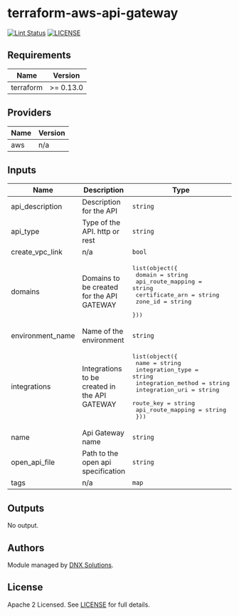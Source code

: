# terraform-aws-api-gateway

[![Lint Status](https://github.com/DNXLabs/terraform-aws-template/workflows/Lint/badge.svg)](https://github.com/DNXLabs/terraform-aws-template/actions)
[![LICENSE](https://img.shields.io/github/license/DNXLabs/terraform-aws-template)](https://github.com/DNXLabs/terraform-aws-template/blob/master/LICENSE)

<!--- BEGIN_TF_DOCS --->

## Requirements

| Name | Version |
|------|---------|
| terraform | >= 0.13.0 |

## Providers

| Name | Version |
|------|---------|
| aws | n/a |

## Inputs

| Name | Description | Type | Default | Required |
|------|-------------|------|---------|:--------:|
| api\_description | Description for the API | `string` | n/a | yes |
| api\_type | Type of the API. http or rest | `string` | n/a | yes |
| create\_vpc\_link | n/a | `bool` | `false` | no |
| domains | Domains to be created for the API GATEWAY | <pre>list(object({<br>    domain = string<br>    api_route_mapping = string<br>    certificate_arn = string<br>    zone_id = string<br>  }))</pre> | `[]` | no |
| environment\_name | Name of the environment | `string` | `""` | no |
| integrations | Integrations to be created in the API GATEWAY | <pre>list(object({<br>    name = string<br>    integration_type = string<br>    integration_method = string<br>    integration_uri = string<br>    route_key = string<br>    api_route_mapping = string<br>  }))</pre> | `[]` | no |
| name | Api Gateway name | `string` | `""` | no |
| open\_api\_file | Path to the open api specification | `string` | `""` | no |
| tags | n/a | `map` | `{}` | no |

## Outputs

No output.

<!--- END_TF_DOCS --->

## Authors

Module managed by [DNX Solutions](https://github.com/DNXLabs).

## License

Apache 2 Licensed. See [LICENSE](https://github.com/DNXLabs/terraform-aws-template/blob/master/LICENSE) for full details.
